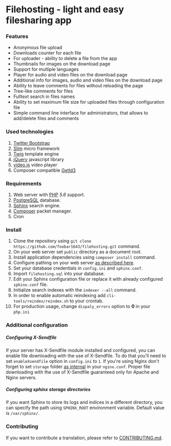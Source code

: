 # Filehosting - light and easy filesharing app

### Features
* Anonymous file upload
* Downloads counter for each file
* For uploader - ability to delete a file from the app
* Thumbnails for images on the download page
* Support for multiple languages
* Player for audio and video files on the download page
* Additional info for images, audio and video files on the download page
* Ability to leave comments for files without reloading the page
* Tree-like comments for files
* Fulltext search in files names
* Ability to set maximum file size for uploaded files through configuration file
* Simple command line interface for administrators, that allows to add/delete files and comments

### Used technologies
1. [Twitter Bootstrap]
2. [Slim] micro framework
3. [Twig] template engine
4. [jQuery] javascript library
5. [video.js] video player
6. Composer compatible [GetId3]

### Requirements
1. Web server with [PHP] *5.6* support.
2. [PostgreSQL] database.
3. [Sphinx] search engine.
4. [Composer] packet manager.
5. Cron

### Install
1. Clone the repository using `git clone https://github.com/foobar1643/filehosting.git` command.
2. On your web server set `public` directory as a document root.
3. Install application dependencies using `composer install` command.
4. Configure pathing on your web server [as described here].
5. Set your database credentials in `config.ini` and `sphinx.conf`.
6. Import `filehosting.sql` into your database.
7. Edit your Sphinx configuration file or replace it with already configured `sphinx.conf` file.
8. Initialize search indexes with the `indexer --all` command.
9. In order to enable automatic reindexing add `cli-tools/reindex/reindex.sh` to your crontab.
10. For production usage, change `dispaly_errors` option to **0** in your `php.ini`

### Additional configuration
##### Configuring X-Sendfile
If your server has X-Sendfile module installed and configured, you can enable file downloading with the use of X-Sendfile.
To do that you'll need to set `enableXsendfile` option in `config.ini` to `1`. If you're using Nginx don't forget to set `storage` folder [as internal] in your `nginx.conf`.
Proper file downloading with the use of X-Sendfile guaranteed only for Apache and Nginx servers.
##### Configuring sphinx storage directories
If you want Sphinx to store its logs and indices in a different directory, you can specify the path using
`SPHINX_ROOT` environment variable. Default value is `/var/sphinx/`.

### Contributing
If you want to contribute a translation, please refer to [CONTRIBUTING.md].

[PHP]: <https://secure.php.net/>
[Sphinx]: <http://sphinxsearch.com/>
[PostgreSQL]: <http://www.postgresql.org/>
[Composer]: <https://getcomposer.org/>
[GetId3]: <https://github.com/phansys/GetId3>
[jQuery]: <https://jquery.org/>
[video.js]: <http://videojs.com/>
[Twig]: <http://twig.sensiolabs.org/>
[Slim]: <http://www.slimframework.com/>
[Twitter Bootstrap]: <http://getbootstrap.com/>
[as described here]: <http://www.slimframework.com/docs/start/web-servers.html>
[as internal]: <https://nginx.org/en/docs/http/ngx_http_core_module.html#internal>
[CONTRIBUTING.md]: <https://github.com/foobar1643/filehosting/blob/master/CONTRIBUTING.md>